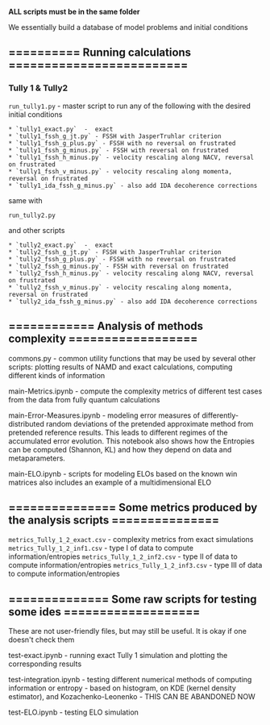 **ALL scripts must be in the same folder**

We essentially build a database of model problems and initial conditions 

## ========== Running calculations =========================
### Tully 1 & Tully2 ###

`run_tully1.py` - master script to run any of the following with the desired initial 
                conditions 

    * `tully1_exact.py`  -  exact
    * `tully1_fssh_g_jt.py` - FSSH with JasperTruhlar criterion
    * `tully1_fssh_g_plus.py` - FSSH with no reversal on frustrated
    * `tully1_fssh_g_minus.py` - FSSH with reversal on frustrated
    * `tully1_fssh_h_minus.py` - velocity rescaling along NACV, reversal on frustrated
    * `tully1_fssh_v_minus.py` - velocity rescaling along momenta, reversal on frustrated
    * `tully1_ida_fssh_g_minus.py` - also add IDA decoherence corrections

same with

`run_tully2.py`

and other scripts

    * `tully2_exact.py`  -  exact
    * `tully2_fssh_g_jt.py` - FSSH with JasperTruhlar criterion
    * `tully2_fssh_g_plus.py` - FSSH with no reversal on frustrated
    * `tully2_fssh_g_minus.py` - FSSH with reversal on frustrated
    * `tully2_fssh_h_minus.py` - velocity rescaling along NACV, reversal on frustrated
    * `tully2_fssh_v_minus.py` - velocity rescaling along momenta, reversal on frustrated
    * `tully2_ida_fssh_g_minus.py` - also add IDA decoherence corrections


## ============ Analysis of methods complexity ==================


commons.py - common utility functions that may be used by several other 
            scripts: plotting results of NAMD and exact calculations, 
            computing different kinds of information

main-Metrics.ipynb - compute the complexity metrics of different test cases from
            the data from fully quantum calculations

main-Error-Measures.ipynb - modeling error measures of differently-distributed
            random deviations of the pretended approximate method from
            pretended reference results. This leads to different regimes of
            the accumulated error evolution.
            This notebook also shows how the Entropies can be computed (Shannon, KL)
             and how they depend on data and metaparameters.

main-ELO.ipynb - scripts for modeling ELOs based on the known win matrices
               also includes an example of a multidimensional ELO
            

## =============== Some metrics produced by the analysis scripts ===============

`metrics_Tully_1_2_exact.csv`  - complexity metrics from exact simulations
`metrics_Tully_1_2_inf1.csv`   - type I of data to compute information/entropies 
`metrics_Tully_1_2_inf2.csv`   - type II of data to compute information/entropies
`metrics_Tully_1_2_inf3.csv`   - type III of data to compute information/entropies



## ============== Some raw scripts for testing some ides ===================
These are not user-friendly files, but may still be useful. 
It is okay if one doesn't check them

test-exact.ipynb - running exact Tully 1 simulation and plotting the corresponding results


test-integration.ipynb - testing different numerical methods of computing information
              or entropy - based on histogram, on KDE (kernel density estimator),
              and Kozachenko-Leonenko - THIS CAN BE ABANDONED NOW

test-ELO.ipynb - testing ELO simulation



